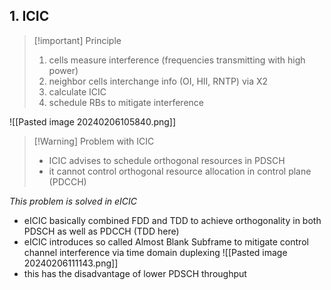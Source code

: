
## 1. ICIC
>[!important] Principle
>1. cells measure interference (frequencies transmitting with high power)
>2. neighbor cells interchange info (OI, HII, RNTP) via X2
>3. calculate ICIC
>4. schedule RBs to mitigate interference

![[Pasted image 20240206105840.png]]

>[!Warning] Problem with ICIC
>- ICIC advises to schedule orthogonal resources in PDSCH
>- it cannot control orthogonal resource allocation in control plane (PDCCH)

*This problem is solved in eICIC*
- eICIC basically combined FDD and TDD to achieve orthogonality in both PDSCH as well as PDCCH (TDD here)
- eICIC introduces so called Almost Blank Subframe to mitigate control channel interference via time domain duplexing
![[Pasted image 20240206111143.png]]
- this has the disadvantage of lower PDSCH throughput
